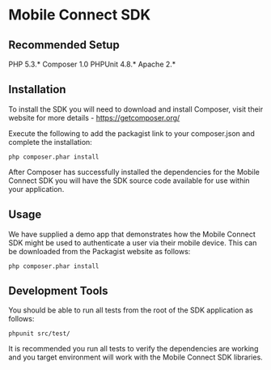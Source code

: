 Mobile Connect SDK
==================

Recommended Setup
-----------------

PHP 5.3.*
Composer 1.0
PHPUnit 4.8.*
Apache 2.*


Installation
------------

To install the SDK you will need to download and install Composer, visit their website for more details - https://getcomposer.org/

Execute the following to add the packagist link to your composer.json and complete the installation:

```
php composer.phar install
```

After Composer has successfully installed the dependencies for the Mobile Connect SDK you will have the SDK source code available for use within your application.

Usage
-----

We have supplied a demo app that demonstrates how the Mobile Connect SDK might be used to authenticate a user via their mobile device. This can be downloaded from the Packagist website as follows:

```
php composer.phar install
```


Development Tools
-----------------

You should be able to run all tests from the root of the SDK application as follows:

```
phpunit src/test/
```

It is recommended you run all tests to verify the dependencies are working and you target environment will work with the Mobile Connect SDK libraries.
